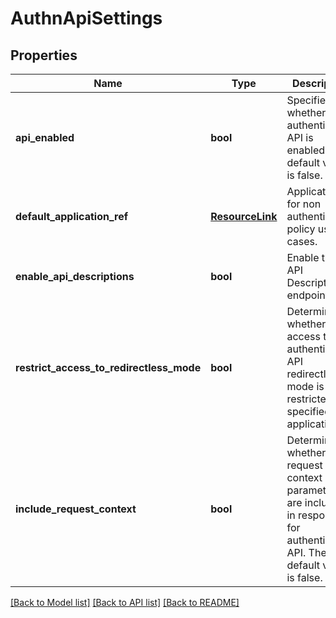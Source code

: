 # AuthnApiSettings

## Properties
Name | Type | Description | Notes
------------ | ------------- | ------------- | -------------
**api_enabled** | **bool** | Specifies whether the authentication API is enabled. The default value is false. | [optional] 
**default_application_ref** | [**ResourceLink**](ResourceLink.md) | Application for non authentication policy use cases. | [optional] 
**enable_api_descriptions** | **bool** | Enable the API Descriptions endpoint. | [optional] 
**restrict_access_to_redirectless_mode** | **bool** | Determines whether access to the authentication API redirectless mode is restricted to specified applications. | [optional] 
**include_request_context** | **bool** | Determines whether the request context parameters are included in response for authentication API. The default value is false. | [optional] 

[[Back to Model list]](../README.md#documentation-for-models) [[Back to API list]](../README.md#documentation-for-api-endpoints) [[Back to README]](../README.md)


